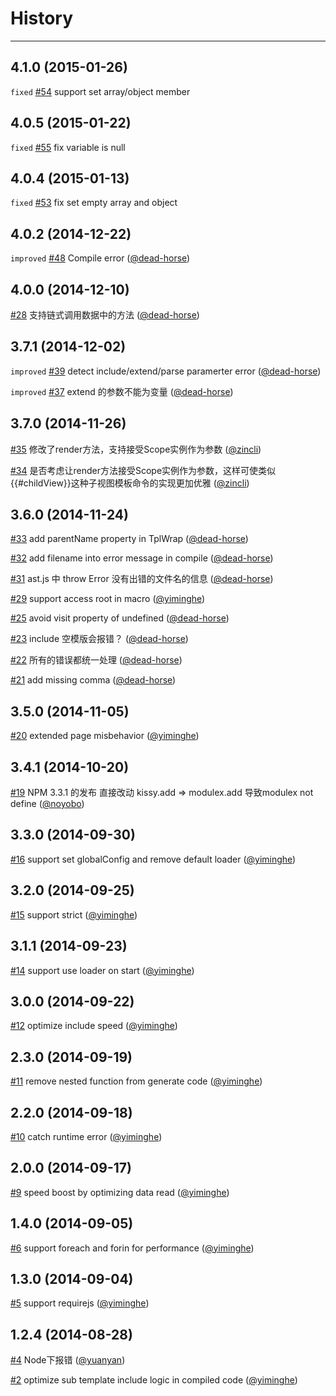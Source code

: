 # History
----

## 4.1.0 (2015-01-26)

`fixed` [#54](https://github.com/xtemplate/xtemplate/pull/54) support set array/object member


## 4.0.5 (2015-01-22)

`fixed` [#55](https://github.com/xtemplate/xtemplate/pull/55) fix variable is null


## 4.0.4 (2015-01-13)

`fixed` [#53](https://github.com/xtemplate/xtemplate/issues/53) fix set empty array and object


## 4.0.2 (2014-12-22)

`improved` [#48](https://github.com/xtemplate/xtemplate/pull/48) Compile error   ([@dead-horse](https://github.com/dead-horse))

## 4.0.0 (2014-12-10)

[#28](https://github.com/xtemplate/xtemplate/issues/28) 支持链式调用数据中的方法   ([@dead-horse](https://github.com/dead-horse))

## 3.7.1 (2014-12-02)

`improved` [#39](https://github.com/xtemplate/xtemplate/pull/39) detect include/extend/parse paramerter error   ([@dead-horse](https://github.com/dead-horse))

`improved` [#37](https://github.com/xtemplate/xtemplate/issues/37) extend 的参数不能为变量   ([@dead-horse](https://github.com/dead-horse))

## 3.7.0 (2014-11-26)

[#35](https://github.com/xtemplate/xtemplate/pull/35) 修改了render方法，支持接受Scope实例作为参数   ([@zincli](https://github.com/zincli))

[#34](https://github.com/xtemplate/xtemplate/issues/34) 是否考虑让render方法接受Scope实例作为参数，这样可使类似{{#childView}}这种子视图模板命令的实现更加优雅   ([@zincli](https://github.com/zincli))

## 3.6.0 (2014-11-24)

[#33](https://github.com/xtemplate/xtemplate/pull/33) add parentName property in TplWrap   ([@dead-horse](https://github.com/dead-horse))

[#32](https://github.com/xtemplate/xtemplate/pull/32) add filename into error message in compile   ([@dead-horse](https://github.com/dead-horse))

[#31](https://github.com/xtemplate/xtemplate/issues/31) ast.js 中 throw Error 没有出错的文件名的信息   ([@dead-horse](https://github.com/dead-horse))

[#29](https://github.com/xtemplate/xtemplate/issues/29) support access root in macro   ([@yiminghe](https://github.com/yiminghe))

[#25](https://github.com/xtemplate/xtemplate/pull/25) avoid visit property of undefined   ([@dead-horse](https://github.com/dead-horse))

[#23](https://github.com/xtemplate/xtemplate/issues/23) include 空模版会报错？   ([@dead-horse](https://github.com/dead-horse))

[#22](https://github.com/xtemplate/xtemplate/issues/22) 所有的错误都统一处理   ([@dead-horse](https://github.com/dead-horse))

[#21](https://github.com/xtemplate/xtemplate/pull/21) add missing comma   ([@dead-horse](https://github.com/dead-horse))

## 3.5.0 (2014-11-05)

[#20](https://github.com/xtemplate/xtemplate/issues/20) extended page misbehavior   ([@yiminghe](https://github.com/yiminghe))

## 3.4.1 (2014-10-20)

[#19](https://github.com/xtemplate/xtemplate/issues/19) NPM 3.3.1 的发布 直接改动 kissy.add  =&gt; modulex.add  导致modulex not define   ([@noyobo](https://github.com/noyobo))

## 3.3.0 (2014-09-30)

[#16](https://github.com/xtemplate/xtemplate/issues/16) support set globalConfig and remove default loader   ([@yiminghe](https://github.com/yiminghe))

## 3.2.0 (2014-09-25)

[#15](https://github.com/xtemplate/xtemplate/issues/15) support strict   ([@yiminghe](https://github.com/yiminghe))

## 3.1.1 (2014-09-23)

[#14](https://github.com/xtemplate/xtemplate/issues/14) support use loader on start   ([@yiminghe](https://github.com/yiminghe))

## 3.0.0 (2014-09-22)

[#12](https://github.com/xtemplate/xtemplate/issues/12) optimize include speed   ([@yiminghe](https://github.com/yiminghe))

## 2.3.0 (2014-09-19)

[#11](https://github.com/xtemplate/xtemplate/issues/11) remove nested function from generate code   ([@yiminghe](https://github.com/yiminghe))

## 2.2.0 (2014-09-18)

[#10](https://github.com/xtemplate/xtemplate/issues/10) catch runtime error   ([@yiminghe](https://github.com/yiminghe))

## 2.0.0 (2014-09-17)

[#9](https://github.com/xtemplate/xtemplate/issues/9) speed boost by optimizing data read   ([@yiminghe](https://github.com/yiminghe))

## 1.4.0 (2014-09-05)

[#6](https://github.com/xtemplate/xtemplate/issues/6) support foreach and forin for performance   ([@yiminghe](https://github.com/yiminghe))

## 1.3.0 (2014-09-04)

[#5](https://github.com/xtemplate/xtemplate/issues/5) support requirejs   ([@yiminghe](https://github.com/yiminghe))

## 1.2.4 (2014-08-28)

[#4](https://github.com/xtemplate/xtemplate/issues/4) Node下报错   ([@yuanyan](https://github.com/yuanyan))

[#2](https://github.com/xtemplate/xtemplate/issues/2) optimize sub template include logic in compiled code   ([@yiminghe](https://github.com/yiminghe))
